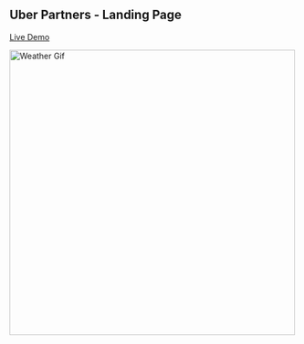 ## Uber Partners - Landing Page

[Live Demo](https://uberp.zgennadiy.com/)

<img src="uber.gif" alt="Weather Gif" width="500"/>